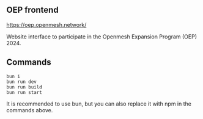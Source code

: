 ## OEP frontend

https://oep.openmesh.network/

Website interface to participate in the Openmesh Expansion Program (OEP) 2024.

## Commands

```
bun i
bun run dev
bun run build
bun run start
```

It is recommended to use bun, but you can also replace it with npm in the commands above.
